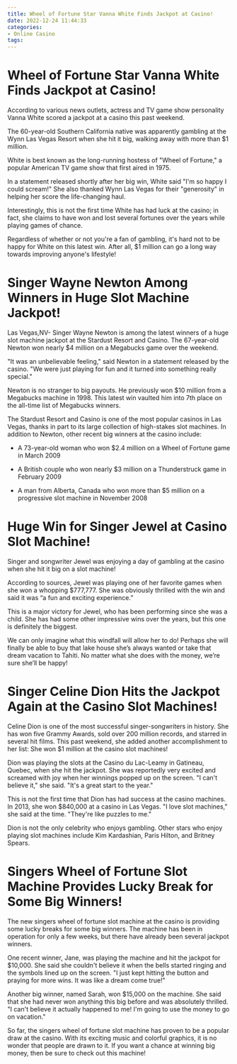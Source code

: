 ```yaml
---
title: Wheel of Fortune Star Vanna White Finds Jackpot at Casino!
date: 2022-12-24 11:44:33
categories:
- Online Casino
tags:
---
```



#  Wheel of Fortune Star Vanna White Finds Jackpot at Casino!

According to various news outlets, actress and TV game show personality Vanna White scored a jackpot at a casino this past weekend.

The 60-year-old Southern California native was apparently gambling at the Wynn Las Vegas Resort when she hit it big, walking away with more than $1 million.

White is best known as the long-running hostess of "Wheel of Fortune," a popular American TV game show that first aired in 1975.

In a statement released shortly after her big win, White said "I'm so happy I could scream!" She also thanked Wynn Las Vegas for their "generosity" in helping her score the life-changing haul.

Interestingly, this is not the first time White has had luck at the casino; in fact, she claims to have won and lost several fortunes over the years while playing games of chance.

Regardless of whether or not you're a fan of gambling, it's hard not to be happy for White on this latest win. After all, $1 million can go a long way towards improving anyone's lifestyle!

#  Singer Wayne Newton Among Winners in Huge Slot Machine Jackpot!

Las Vegas,NV- Singer Wayne Newton is among the latest winners of a huge slot machine jackpot at the Stardust Resort and Casino. The 67-year-old Newton won nearly $4 million on a Megabucks game over the weekend.

"It was an unbelievable feeling," said Newton in a statement released by the casino. "We were just playing for fun and it turned into something really special."

Newton is no stranger to big payouts. He previously won $10 million from a Megabucks machine in 1998. This latest win vaulted him into 7th place on the all-time list of Megabucks winners.

The Stardust Resort and Casino is one of the most popular casinos in Las Vegas, thanks in part to its large collection of high-stakes slot machines. In addition to Newton, other recent big winners at the casino include:

* A 73-year-old woman who won $2.4 million on a Wheel of Fortune game in March 2009

* A British couple who won nearly $3 million on a Thunderstruck game in February 2009

* A man from Alberta, Canada who won more than $5 million on a progressive slot machine in November 2008

#  Huge Win for Singer Jewel at Casino Slot Machine!

Singer and songwriter Jewel was enjoying a day of gambling at the casino when she hit it big on a slot machine!

According to sources, Jewel was playing one of her favorite games when she won a whopping $777,777. She was obviously thrilled with the win and said it was “a fun and exciting experience.”

This is a major victory for Jewel, who has been performing since she was a child. She has had some other impressive wins over the years, but this one is definitely the biggest.

We can only imagine what this windfall will allow her to do! Perhaps she will finally be able to buy that lake house she’s always wanted or take that dream vacation to Tahiti. No matter what she does with the money, we’re sure she’ll be happy!

#  Singer Celine Dion Hits the Jackpot Again at the Casino Slot Machines!

Celine Dion is one of the most successful singer-songwriters in history. She has won five Grammy Awards, sold over 200 million records, and starred in several hit films. This past weekend, she added another accomplishment to her list: She won $1 million at the casino slot machines!

Dion was playing the slots at the Casino du Lac-Leamy in Gatineau, Quebec, when she hit the jackpot. She was reportedly very excited and screamed with joy when her winnings popped up on the screen. "I can't believe it," she said. "It's a great start to the year."

This is not the first time that Dion has had success at the casino machines. In 2013, she won $840,000 at a casino in Las Vegas. "I love slot machines," she said at the time. "They're like puzzles to me."

Dion is not the only celebrity who enjoys gambling. Other stars who enjoy playing slot machines include Kim Kardashian, Paris Hilton, and Britney Spears.

#  Singers Wheel of Fortune Slot Machine Provides Lucky Break for Some Big Winners!

The new singers wheel of fortune slot machine at the casino is providing some lucky breaks for some big winners. The machine has been in operation for only a few weeks, but there have already been several jackpot winners.

One recent winner, Jane, was playing the machine and hit the jackpot for $10,000. She said she couldn't believe it when the bells started ringing and the symbols lined up on the screen. "I just kept hitting the button and praying for more wins. It was like a dream come true!"

Another big winner, named Sarah, won $15,000 on the machine. She said that she had never won anything this big before and was absolutely thrilled. "I can't believe it actually happened to me! I'm going to use the money to go on vacation."

So far, the singers wheel of fortune slot machine has proven to be a popular draw at the casino. With its exciting music and colorful graphics, it is no wonder that people are drawn to it. If you want a chance at winning big money, then be sure to check out this machine!